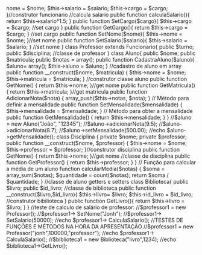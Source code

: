 
<?php
//classe funcionário
class Funcionario{
  public $nome;
  protected $salario;
  public $cargo;
  

  

  public function __construct($nome,$salario,$cargo){
    $this->nome = $nome;
    $this->salario = $salario;
    $this->cargo = $cargo;
  }//construtor funcionário




  //calcula salário

  public function calculaSalario(){
    return $this->salario*1.5;

  }


  public function SetCargo($cargo){
    $this->cargo = $cargo;
    //set cargo
  }

  public function GetGargo(){
    return $this->cargo = $cargo;
  }
//set cargo

  public function SetNome($nome){
    $this->nome = $nome;
  }//set nome

  public function SetSalario($salario){
    $this->salario = $salario;
  }
  //set nome

}

class Professor extends Funcionario{
  public $turno;
  public $disciplina;
  //classe de professor
}

class Aluno{
  public $nome;
  public $matricula;
  public $notas = array();

  public function CadastraAluno($aluno){
    $aluno= array();
    $this->aluno = $aluno;
  }
//cadastro de aluno em array 
  public function __construct($nome, $matricula) {
    $this->nome = $nome;
        $this->matricula = $matricula;
    }
//construtor classe aluno
    public function GetNome() {
        return $this->nome;
    }//get nome

    public function GetMatricula() {
        return $this->matricula;
    }//get matrícula

    public function AdicionarNota($nota) {
        array_push($this->notas, $nota);
    }

    // Método para definir a mensalidade
    public function SetMensalidade($mensalidade) {
        $this->mensalidade = $mensalidade;
    }

    // Método para obter a mensalidade
    public function GetMensalidade() {
        return $this->mensalidade;
    }
}

//$aluno = new Aluno("João", "12345");
//$aluno->adicionarNota(9.5);
//$aluno->adicionarNota(8.7);
//$aluno->setMensalidade(500.00);
//echo $aluno->getMensalidade();

class Disciplina {
    private $nome;
    private $professor;

    public function __construct($nome, $professor) {
        $this->nome = $nome;
        $this->professor = $professor;
    }//construtor disciplina

    public function GetNome() {
        return $this->nome;
    }//get nome
//classe de disciplina
    public function GetProfessor() {
        return $this->professor;
    }
}

// Função para calcular a média de um aluno
function calcularMedia($notas) {
    $soma = array_sum($notas);
    $quantidade = count($notas);
    return $soma / $quantidade;
}


//classe de aluno getters e setters




class Biblioteca{
  public $livro;
  public $id_livro;

//classe de biblioteca


public function __construct($livro,$id_livro){
  $this->livro= $livro;
  $this->id_livro = $id_livro;

  
  
  
  //construtor bibilioteca



} 
   public function GetLivro(){
     return $this->livro = $livro;
   }

  

}

//teste de calculo de salário de professor:

//$professor1 = new Professor();
//$professor1-> SetNome("Jonh");
//$professor1-> SetSalario(50000);
//echo $professor1-> CalculaSalario();


//TESTES DE FUNÇÕES E MÉTODOS NA HORA DA APRESENTAÇÃO

//$professor1 = new Professor("jonh",100000,"professor");
//echo $professor1-> CalculaSalario();

//$biblioteca1 = new Biblioteca("livro",1234);
//echo $biblioteca1->GetLivro();
